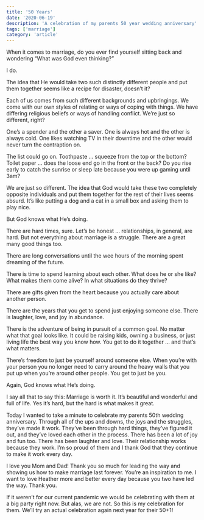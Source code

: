 ```yaml
---
title: '50 Years'
date: '2020-06-19'
description: 'A celebration of my parents 50 year wedding anniversary'
tags: ['marriage']
category: 'article'
---
```


When it comes to marriage, do you ever find yourself sitting back and wondering “What was God even thinking?”

I do.

The idea that He would take two such distinctly different people and put them together seems like a recipe for disaster, doesn’t it?

Each of us comes from such different backgrounds and upbringings. We come with our own styles of relating or ways of coping with things. We have differing religious beliefs or ways of handling conflict. We’re just so different, right?

One’s a spender and the other a saver. One is always hot and the other is always cold. One likes watching TV in their downtime and the other would never turn the contraption on.

The list could go on. Toothpaste … squeeze from the top or the bottom? Toilet paper … does the loose end go in the front or the back? Do you rise early to catch the sunrise or sleep late because you were up gaming until 3am?

We are just so different. The idea that God would take these two completely opposite individuals and put them together for the rest of their lives seems absurd. It’s like putting a dog and a cat in a small box and asking them to play nice.

But God knows what He’s doing.

There are hard times, sure. Let’s be honest … relationships, in general, are hard. But not everything about marriage is a struggle. There are a great many good things too.

There are long conversations until the wee hours of the morning spent dreaming of the future.

There is time to spend learning about each other. What does he or she like? What makes them come alive? In what situations do they thrive?

There are gifts given from the heart because you actually care about another person.

There are the years that you get to spend just enjoying someone else. There is laughter, love, and joy in abundance.

There is the adventure of being in pursuit of a common goal. No matter what that goal looks like. It could be raising kids, owning a business, or just living life the best way you know how. You get to do it together … and that’s what matters.

There’s freedom to just be yourself around someone else. When you’re with your person you no longer need to carry around the heavy walls that you put up when you’re around other people. You get to just be you.

Again, God knows what He’s doing.

I say all that to say this: Marriage is worth it. It’s beautiful and wonderful and full of life. Yes it’s hard, but the hard is what makes it great.

Today I wanted to take a minute to celebrate my parents 50th wedding anniversary. Through all of the ups and downs, the joys and the struggles, they’ve made it work. They’ve been through hard things, they’ve figured it out, and they’ve loved each other in the process. There has been a lot of joy and fun too. There has been laughter and love. Their relationship works because they work. I’m so proud of them and I thank God that they continue to make it work every day.

I love you Mom and Dad! Thank you so much for leading the way and showing us how to make marriage last forever. You’re an inspiration to me. I want to love Heather more and better every day because you two have led the way. Thank you.

If it weren’t for our current pandemic we would be celebrating with them at a big party right now. But alas, we are not. So this is my celebration for them. We’ll try an actual celebration again next year for their 50+1!
